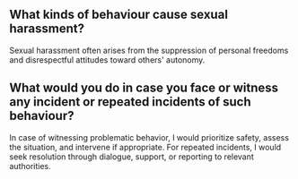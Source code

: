 ## What kinds of behaviour cause sexual harassment?
Sexual harassment often arises from the suppression of personal freedoms and disrespectful attitudes toward others' autonomy.

## What would you do in case you face or witness any incident or repeated incidents of such behaviour?
In case of witnessing problematic behavior, I would prioritize safety, assess the situation, and intervene if appropriate. For repeated incidents, I would seek resolution through dialogue, support, or reporting to relevant authorities.
